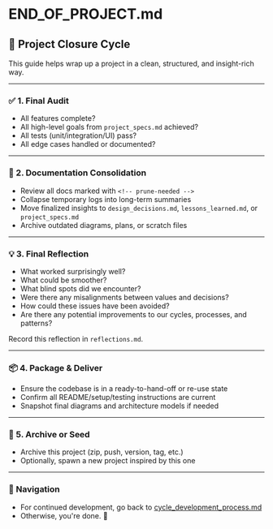 # END_OF_PROJECT.md

## 🧠 Project Closure Cycle
This guide helps wrap up a project in a clean, structured, and insight-rich way.

---

### ✅ 1. Final Audit
- All features complete?
- All high-level goals from `project_specs.md` achieved?
- All tests (unit/integration/UI) pass?
- All edge cases handled or documented?

---

### 🧱 2. Documentation Consolidation
- Review all docs marked with `<!-- prune-needed -->`
- Collapse temporary logs into long-term summaries
- Move finalized insights to `design_decisions.md`, `lessons_learned.md`, or `project_specs.md`
- Archive outdated diagrams, plans, or scratch files

---

### 💡 3. Final Reflection
- What worked surprisingly well?
- What could be smoother?
- What blind spots did we encounter?
- Were there any misalignments between values and decisions?
- How could these issues have been avoided?
- Are there any potential improvements to our cycles, processes, and patterns?

Record this reflection in `reflections.md`.

---

### 📦 4. Package & Deliver
- Ensure the codebase is in a ready-to-hand-off or re-use state
- Confirm all README/setup/testing instructions are current
- Snapshot final diagrams and architecture models if needed

---

### 🌱 5. Archive or Seed
- Archive this project (zip, push, version, tag, etc.)
- Optionally, spawn a new project inspired by this one

---

### 🔄 Navigation
- For continued development, go back to [cycle_development_process.md](./cycle_development_process.md)
- Otherwise, you're done. 🎉

